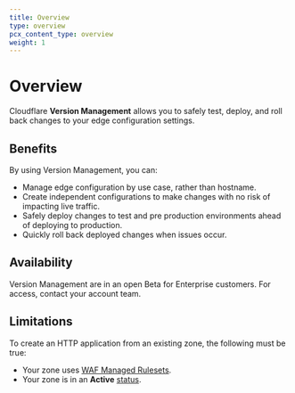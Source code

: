 ```yaml
---
title: Overview
type: overview
pcx_content_type: overview
weight: 1
---
```


# Overview

Cloudflare **Version Management** allows you to safely test, deploy, and roll back changes to your edge configuration settings.

## Benefits

By using Version Management, you can:

- Manage edge configuration by use case, rather than hostname.
- Create independent configurations to make changes with no risk of impacting live traffic.
- Safely deploy changes to test and pre production environments ahead of deploying to production.
- Quickly roll back deployed changes when issues occur.

## Availability

Version Management are in an open Beta for Enterprise customers. For access, contact your account team.

## Limitations

To create an HTTP application from an existing zone, the following must be true:

- Your zone uses [WAF Managed Rulesets](https://support.cloudflare.com/hc/articles/5995821690637).
- Your zone is in an **Active** [status](/dns/zone-setups/reference/domain-status/).